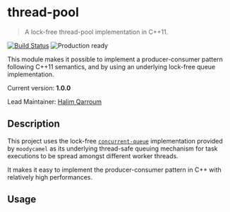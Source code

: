 # thread-pool
> A lock-free thread-pool implementation in C++11.

[![Build Status](https://travis-ci.org/HQarroum/thread-pool.svg?branch=master)](https://travis-ci.org/HQarroum/thread-pool)
![Production ready](https://img.shields.io/badge/status-experimental-brightgreen.svg)

This module makes it possible to implement a producer-consumer pattern following C++11 semantics, and by using an underlying lock-free queue implementation.

Current version: **1.0.0**

Lead Maintainer: [Halim Qarroum](mailto:hqm.post@gmail.com)

## Description

This project uses the lock-free [`concurrent-queue`](https://github.com/cameron314/concurrentqueue/) implementation provided by `moodycamel` as its underlying thread-safe queuing mechanism for task executions to be spread amongst different worker threads.

It makes it easy to implement the producer-consumer pattern in C++ with relatively high performances.

## Usage
